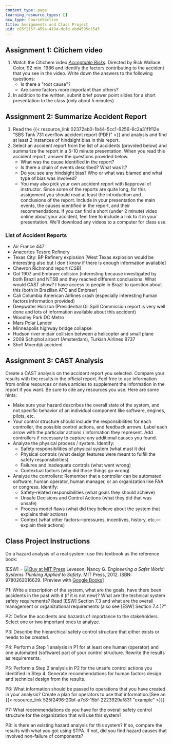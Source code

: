 ```yaml
---
content_type: page
learning_resource_types: []
ocw_type: CourseSection
title: Assignments and Class Project
uid: c85f215f-459a-419a-dcfd-ebd4595c1543
---
```


Assignment 1: Citichem video
----------------------------

1.  Watch the Citichem video [_Acceptable Risks_](http://www.imdb.com/title/tt0090586/). Directed by Rick Wallace. Color, 92 min. 1986 and identify the factors contributing to the accident that you see in the video. Write down the answers to the following questions:
    *   Is there a "root cause"?
    *   Are some factors more important than others?
2.  In addition to the written, submit brief power point slides for a short presentation to the class (only about 5 minutes).

Assignment 2: Summarize Accident Report
---------------------------------------

1.  Read the {{< resource_link 02372ab0-1b44-5cc1-6256-6c2a31f1f12e "SBS Tank 731 overflow accident report (PDF)" >}} and analysis and find at least 2 instances of hindsight bias in this report.
2.  Select an accident report from the list of accidents (provided below) and summarize the report in a 5-10 minute presentation. When you read this accident report, answer the questions provided below.
    *   What was the cause identified in the report?
    *   Is there a chain of events described? What was it?
    *   Do you see any hindsight bias? Who or what was blamed and what type of bias was involved?
    *   You may also pick your own accident report with liapproval of instructor. Since some of the reports are quite long, for this assignment you should read at least the introduction and conclusions of the report. Include in your presentation the main events, the causes identified in the report, and their recommendations. If you can find a short (under 2 minute) video online about your accident, feel free to include a link to it in your presentation. We'll download any videos to a computer for class use.

### List of Accident Reports

*   Air France 447
*   Anacortes Tesoro Refinery
*   Texas City: BP Refinery explosion \[West Texas explosion would be interesting also but I don't know if there is enough information available\]
*   Chevron Richmond report (CSB)
*   Gol 1907 and Embraer collision (interesting because investigated by both Brazil and NTSB and they reached different conclusions. What would CAST show? I have access to people in Brazil to question about this (both in Brazilian ATC and Embraer)
*   Cali Columbia American Airlines crash (especially interesting human factors information provided)
*   Deepwater Horizon (Presidential Oil Spill Commission report is very well done and lots of information available about this accident)
*   Woodley Park DC Metro
*   Mars Polar Lander
*   Minneapolis highway bridge collapse
*   Hudson river midair collision between a helicopter and small plane
*   2009 Schiphol airport (Amsterdam), Turkish Airlines B737
*   Shell Moerdijk accident

Assignment 3: CAST Analysis
---------------------------

Create a CAST analysis on the accident report you selected. Compare your results with the results in the official report. Feel free to use information from online resources or news articles to supplement the information in the report if you want. Be sure to cite any resources you use. Here are some hints:

*   Make sure your hazard describes the overall state of the system, and not specific behavior of an individual component like software, engines, pilots, etc.
*   Your control structure should include the responsibilities for each controller, the possible control actions, and feedback arrows. Label each arrow with the particular actions / information they represent. Add controllers if necessary to capture any additional causes you found.
*   Analyze the physical process / system. Identify:
    *   Safety responsibilities of physical system (what must it do)
    *   Physical controls (what design features were meant to fulfill the safety responsibilities)
    *   Failures and inadequate controls (what went wrong)
    *   Contextual factors (why did those things go wrong)
*   Analyze the controllers: Remember that a controller can be automated software, human operator, human manager, or an organization like FAA or congress. Identify:
    *   Safety-related responsibilities (what goals they should achieve)
    *   Unsafe Decisions and Control Actions (what they did that was unsafe)
    *   Process model flaws (what did they believe about the system that explains their actions)
    *   Context (what other factors—pressures, incentives, history, etc.—explain their actions)

Class Project Instructions
--------------------------

Do a hazard analysis of a real system; use this textbook as the reference book:

\[ESW\] = [![Buy at MIT Press](/images/mp_logo.gif)](https://mitpress.mit.edu/9780262016629) Leveson, Nancy G. _Engineering a Safer World: Systems Thinking Applied to Safety_. MIT Press, 2012. ISBN: 9780262016629. \[Preview with [Google Books](http://books.google.com/books?id=6dDxCwAAQBAJ&pg=PAfrontcover)\]

P1: Write a description of the system, what are the goals, have there been accidents in the past with it (if it is not new)? What are the technical system safety requirements? Read \[ESW\] Section 7.3 and what are the overall management or organizational requirements (also see \[ESW\] Section 7.4 )?"

P2: Define the accidents and hazards of importance to the stakeholders. Select one or two important ones to analyze.

P3: Describe the hierarchical safety control structure that either exists or needs to be created.

P4: Perform a Step 1 analysis in P1 for at least one human (operator) and one automated (software) part of your control structure. Rewrite the results as requirements.

P5: Perform a Step 2 analysis in P2 for the unsafe control actions you identified in Step 4. Generate recommendations for human factors design and technical design from the results.

P6: What information should be passed to operations that you have created in your analysis? Create a plan for operators to use that information.\[See an {{< resource_link 525f2496-20bf-a7c8-15bf-2223929af831 "example" >}}\]

P7: What recommendations do you have for the overall safety control structure for the organization that will use this system?

P8: Is there an existing hazard analysis for this system? If so, compare the results with what you got using STPA. If not, did you find hazard causes that involved non-failure of components?